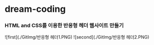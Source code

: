 # dream-coding
### HTML and CSS를 이용한 반응형 헤더 웹사이트 만들기

![first](./GitImg/반응형 헤더1.PNG)
![second](./GitImg/반응형 헤더2.PNG)
